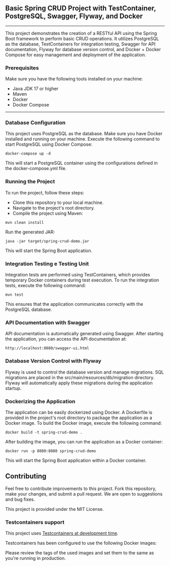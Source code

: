 ## Basic Spring CRUD Project with TestContainer, PostgreSQL, Swagger, Flyway, and Docker

___ 

This project demonstrates the creation of a RESTful API using the Spring Boot framework to perform basic CRUD operations. It utilizes PostgreSQL as the database, TestContainers for integration testing, Swagger for API documentation, Flyway for database version control, and Docker + Docker Compose for easy management and deployment of the application.

### Prerequisites

Make sure you have the following tools installed on your machine:
- Java JDK 17 or higher
- Maven
- Docker
- Docker Compose

___ 

### Database Configuration

This project uses PostgreSQL as the database. Make sure you have Docker installed and running on your machine. Execute the following command to start PostgreSQL using Docker Compose:

```
docker-compose up -d 
```
This will start a PostgreSQL container using the configurations defined in the docker-compose.yml file.


### Running the Project

To run the project, follow these steps:

- Clone this repository to your local machine. 
- Navigate to the project's root directory. 
- Compile the project using Maven:

```
mvn clean install 
```

Run the generated JAR:

```
java -jar target/spring-crud-demo.jar
```

This will start the Spring Boot application.

### Integration Testing e Testing Unit

Integration tests are performed using TestContainers, which provides temporary Docker containers during test execution. To run the integration tests, execute the following command:

```
mvn test
```

This ensures that the application communicates correctly with the PostgreSQL database.


### API Documentation with Swagger

API documentation is automatically generated using Swagger. After starting the application, you can access the API documentation at:

```
http://localhost:8080/swagger-ui.html
```

### Database Version Control with Flyway

Flyway is used to control the database version and manage migrations. SQL migrations are placed in the src/main/resources/db/migration directory. Flyway will automatically apply these migrations during the application startup.

### Dockerizing the Application

The application can be easily dockerized using Docker. A Dockerfile is provided in the project's root directory to package the application as a Docker image. To build the Docker image, execute the following command:

```
docker build -t spring-crud-demo .
```
After building the image, you can run the application as a Docker container:

```
docker run -p 8080:8080 spring-crud-demo
```

This will start the Spring Boot application within a Docker container.


## Contributing

Feel free to contribute improvements to this project. Fork this repository, make your changes, and submit a pull request. We are open to suggestions and bug fixes.

This project is provided under the MIT License.

### Testcontainers support

This project uses [Testcontainers at development time](https://docs.spring.io/spring-boot/docs/3.2.2/reference/html/features.html#features.testing.testcontainers.at-development-time).

Testcontainers has been configured to use the following Docker images:


Please review the tags of the used images and set them to the same as you're running in production.

